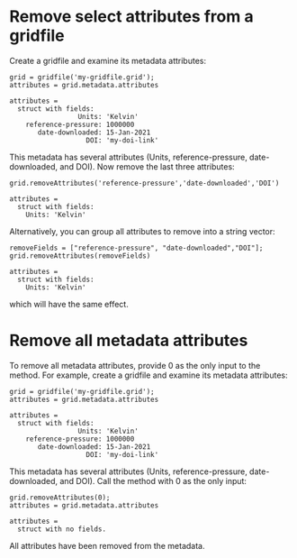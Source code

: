 # Remove select attributes from a gridfile

Create a gridfile and examine its metadata attributes:

```in
grid = gridfile('my-gridfile.grid');
attributes = grid.metadata.attributes
```

```out
attributes = 
  struct with fields:
                 Units: 'Kelvin'
    reference-pressure: 1000000
       date-downloaded: 15-Jan-2021
                   DOI: 'my-doi-link'
```

This metadata has several attributes (Units, reference-pressure, date-downloaded, and DOI). Now remove the last three attributes:

```in
grid.removeAttributes('reference-pressure','date-downloaded','DOI')
```

```out
attributes = 
  struct with fields:
    Units: 'Kelvin'
```

Alternatively, you can group all attributes to remove into a string vector:

```in
removeFields = ["reference-pressure", "date-downloaded","DOI"];
grid.removeAttributes(removeFields)
```

```out
attributes = 
  struct with fields:
    Units: 'Kelvin'
```

which will have the same effect.

# Remove all metadata attributes

To remove all metadata attributes, provide 0 as the only input to the method. For example, create a gridfile and examine its metadata attributes:

```in
grid = gridfile('my-gridfile.grid');
attributes = grid.metadata.attributes
```

```out
attributes = 
  struct with fields:
                 Units: 'Kelvin'
    reference-pressure: 1000000
       date-downloaded: 15-Jan-2021
                   DOI: 'my-doi-link'
```

This metadata has several attributes (Units, reference-pressure, date-downloaded, and DOI). Call the method with 0 as the only input:

```in
grid.removeAttributes(0);
attributes = grid.metadata.attributes
```

```out
attributes = 
  struct with no fields.
```

All attributes have been removed from the metadata.